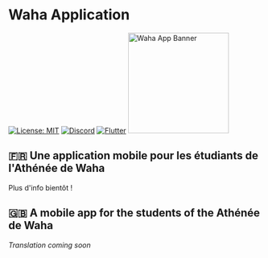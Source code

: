 # Waha Application
[![License: MIT](https://img.shields.io/badge/License-MIT-green.svg)](https://wylarel.com/mit/)
[![Discord](https://img.shields.io/badge/Chat-Discord-blue)](https://discord.gg/7qvmeh2)
[![Flutter](https://img.shields.io/badge/Made%20with-Flutter-orange)](https://flutter.dev/)
<img src="https://wahadl.web.app/ressources/img/repoheader.png" alt="Waha App Banner" width="200px">

## <span>&#x1F1EB;&#x1F1F7;</span> Une application mobile pour les étudiants de l'Athénée de Waha
Plus d'info bientôt !

## <span>&#x1F1EC;&#x1F1E7;</span> A mobile app for the students of the Athénée de Waha
*Translation coming soon*
